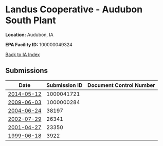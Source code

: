 # Landus Cooperative - Audubon South Plant

**Location:** Audubon, IA

**EPA Facility ID:** 100000049324

[Back to IA Index](../../index.md)

## Submissions

| Date | Submission ID | Document Control Number |
|------|--------------|-------------------------|
| [2014-05-12](submissions/1000041721.md) | 1000041721 |  |
| [2009-06-03](submissions/1000000284.md) | 1000000284 |  |
| [2004-06-24](submissions/38197.md) | 38197 |  |
| [2002-07-29](submissions/26341.md) | 26341 |  |
| [2001-04-27](submissions/23350.md) | 23350 |  |
| [1999-06-18](submissions/3922.md) | 3922 |  |
